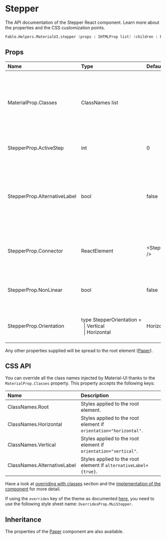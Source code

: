# Stepper

<p class="description">The API documentation of the Stepper React component. Learn more about the properties and the CSS customization points.</p>

```fsharp
Fable.Helpers.MaterialUI.stepper (props : IHTMLProp list) (children : ReactElement list) : ReactElement
```



## Props

| Name | Type | Default | Description |
|:-----|:-----|:--------|:------------|
| <span class="prop-name">MaterialProp.Classes</span> | <span class="prop-type">ClassNames list</span> |   | Override or extend the styles applied to the component.  See CSS API below for more details.  |
| <span class="prop-name">StepperProp.ActiveStep</span> | <span class="prop-type">int</span> | <span class="prop-default">0</span> | Set the active step (zero based index). |
| <span class="prop-name">StepperProp.AlternativeLabel</span> | <span class="prop-type">bool</span> | <span class="prop-default">false</span> | If set to "true" and orientation is horizontal, then the step label will be positioned under the icon. |
| <span class="prop-name">StepperProp.Connector</span> | <span class="prop-type">ReactElement</span> | <span class="prop-default">&lt;StepConnector /></span> | A component to be placed between each step. |
| <span class="prop-name">StepperProp.NonLinear</span> | <span class="prop-type">bool</span> | <span class="prop-default">false</span> | If set the `Stepper` will not assist in controlling steps for linear flow. |
| <span class="prop-name">StepperProp.Orientation</span> | <span class="prop-type">type&nbsp;StepperOrientation&nbsp;=<br>&nbsp;&nbsp;&#124;&nbsp;Vertical<br>&nbsp;&nbsp;&#124;&nbsp;Horizontal<br></span> | <span class="prop-default">Horizontal</span> | The stepper orientation (layout flow direction). |

Any other properties supplied will be spread to the root element ([Paper](#/api/paper)).

## CSS API

You can override all the class names injected by Material-UI thanks to the `MaterialProp.Classes` property.
This property accepts the following keys:


| Name | Description |
|:-----|:------------|
| <span class="prop-name">ClassNames.Root</span> | Styles applied to the root element.
| <span class="prop-name">ClassNames.Horizontal</span> | Styles applied to the root element if `orientation="horizontal"`.
| <span class="prop-name">ClassNames.Vertical</span> | Styles applied to the root element if `orientation="vertical"`.
| <span class="prop-name">ClassNames.AlternativeLabel</span> | Styles applied to the root element if `alternativeLabel={true}`.

Have a look at [overriding with classes](#/customization/overrides) section
and the [implementation of the component](https://github.com/mui-org/material-ui/tree/master/packages/material-ui/src/Stepper/Stepper.js)
for more detail.

If using the `overrides` key of the theme as documented
[here](#/customization/themes),
you need to use the following style sheet name: `OverridesProp.MuiStepper`.

## Inheritance

The properties of the [Paper](#/api/paper) component are also available.
<!-- You can take advantage of this behavior to [target nested components](/guides/api/#spread). -->

<!--## Demos-->

<!--- [Steppers](/demos/steppers/)-->

